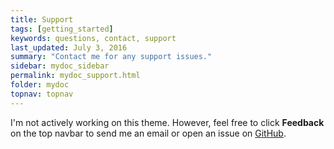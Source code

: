 ```yaml
---
title: Support
tags: [getting_started]
keywords: questions, contact, support
last_updated: July 3, 2016
summary: "Contact me for any support issues."
sidebar: mydoc_sidebar
permalink: mydoc_support.html
folder: mydoc
topnav: topnav
---
```


I'm not actively working on this theme. However, feel free to click **Feedback** on the top navbar to send me an email or open an issue on [GitHub](https://github.com/tomjoht/documentation-theme-jekyll/issues).
